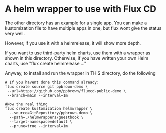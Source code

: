 # A helm wrapper to use with Flux CD

The other directory has an example for a single app.
You can make a kustomization file to have multiple apps in one, but
flux wont give the status very well.

However, if you use it with a helmrelease, it will show more depth. 

If you want to use third-party helm charts, use them with a wrapper
as shown in this directory.
Otherwise, if you have written your own Helm charts, use 
"flux create helmrelease ..."

Anyway, to install and run the wrapper in THIS directory, 
do the following

    # If you havent done this command already:
    flux create source git ppbrown-demo \
     --url=https://github.com/ppbrown/fluxcd-public-demo \
     --branch=main --interval=1m
     
    #Now the real thing
    flux create kustomization helmwrapper \
      --source=GitRepository/ppbrown-demo \
      --path=./helmwrappers/guestbook \
      --target-namespace=default \
      --prune=true --interval=1m
